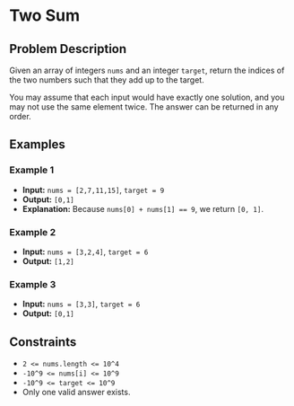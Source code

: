 # Two Sum

## Problem Description

Given an array of integers `nums` and an integer `target`, return the indices of the two numbers such that they add up to the target.

You may assume that each input would have exactly one solution, and you may not use the same element twice. The answer can be returned in any order.

## Examples

### Example 1
- **Input:** `nums = [2,7,11,15]`, `target = 9`
- **Output:** `[0,1]`
- **Explanation:** Because `nums[0] + nums[1] == 9`, we return `[0, 1]`.

### Example 2
- **Input:** `nums = [3,2,4]`, `target = 6`
- **Output:** `[1,2]`

### Example 3
- **Input:** `nums = [3,3]`, `target = 6`
- **Output:** `[0,1]`

## Constraints
- `2 <= nums.length <= 10^4`
- `-10^9 <= nums[i] <= 10^9`
- `-10^9 <= target <= 10^9`
- Only one valid answer exists.
